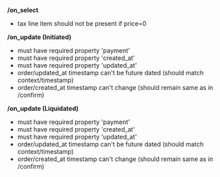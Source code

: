 **/on_select**
- tax line item should not be present if price=0

**/on_update (Initiated)**
-  must have required property 'payment'
-  must have required property 'created_at'
-  must have required property 'updated_at'
- order/updated_at timestamp can't be future dated (should match context/timestamp)
- order/created_at timestamp can't change (should remain same as in /confirm)

**/on_update (Liquidated)**
-  must have required property 'payment'
-  must have required property 'created_at'
-  must have required property 'updated_at'
- order/updated_at timestamp can't be future dated (should match context/timestamp)
- order/created_at timestamp can't change (should remain same as in /confirm)

